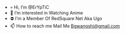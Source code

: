 - 💀 Hi, I’m @ErYpTiC
- 👀 I’m interested in Watching Anime
- ⛔ I'm a Member Of RedSquare Net Aka Ugo
- 📫 How to reach me Mail Me Bgwangshi@gmail.com

<!---
ErYpTiC/ErYpTiC is a ✨ special ✨ repository because its `README.md` (this file) appears on your GitHub profile.
You can click the Preview link to take a look at your changes.
--->
